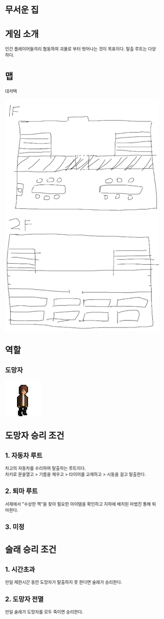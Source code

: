 무서운 집
=========

# 게임 소개
인간 플레이어들끼리 협동하여 괴물로 부터 벗어나는 것이 목표이다. 
탈출 루트는 다양하다.

# 맵
대저택

![image](/1f.png)
![image](/2f.png)

# 역할
## 도망자
![image](/x120.png)

# 도망자 승리 조건
## 1. 자동차 루트
차고의 자동차를 수리하여 탈출하는 루트이다.   
차키로 문을열고 > 기름을 채우고 > 타이어를 교체하고 > 시동을 걸고 탈출한다.
## 2. 퇴마 루트
서재에서 "수상한 책"을 찾아 필요한 아이템을 확인하고 지하에 배치된 마법진 통해 퇴마한다.
## 3. 미정

# 술래 승리 조건
## 1. 시간초과
만일 제한시간 동안 도망자가 탈출하지 못 한다면 술래가 승리한다.
## 2. 도망자 전멸
만일 술래가 도망자를 모두 죽이면 승리한다.

